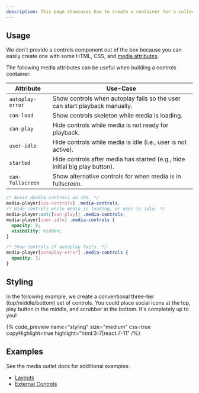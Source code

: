```yaml
---
description: This page showcases how to create a container for a collection of media controls.
---
```


## Usage

We don't provide a controls component out of the box because you can easily create one with
some HTML, CSS, and [media attributes](/docs/player/styling/references#media-attributes).

The following media attributes can be useful when building a controls container:

| Attribute        | Use-Case                                                                    |
| ---------------- | --------------------------------------------------------------------------- |
| `autoplay-error` | Show controls when autoplay fails so the user can start playback manually.  |
| `can-load`       | Show controls skeleton while media is loading.                              |
| `can-play`       | Hide controls while media is not ready for playback.                        |
| `user-idle`      | Hide controls while media is idle (i.e., user is not active).               |
| `started`        | Hide controls after media has started (e.g., hide initial big play button). |
| `can-fullscreen` | Show alternative controls for when media is in fullscreen.                  |

```css {% copy=true %}
/* Avoid double controls on iOS. */
media-player[ios-controls] .media-controls,
/* Hide controls while media is loading, or user is idle. */
media-player:not([can-play]) .media-controls,
media-player[user-idle] .media-controls {
  opacity: 0;
  visibility: hidden;
}

/* Show controls if autoplay fails. */
media-player[autoplay-error] .media-controls {
  opacity: 1;
}
```

## Styling

In the following example, we create a conventional three-tier (top/middle/bottom) set of controls. You
could place social icons at the top, play button in the middle, and scrubber at the bottom. It's
completely up to you!

{% code_preview name="styling" size="medium" css=true copyHighlight=true highlight="html:3-7|react:7-11" /%}

## Examples

See the media outlet docs for additional examples:

- [Layouts](/docs/react/player/components/media/outlet#layouts)
- [External Controls](/docs/react/player/components/media/outlet#slotting)
